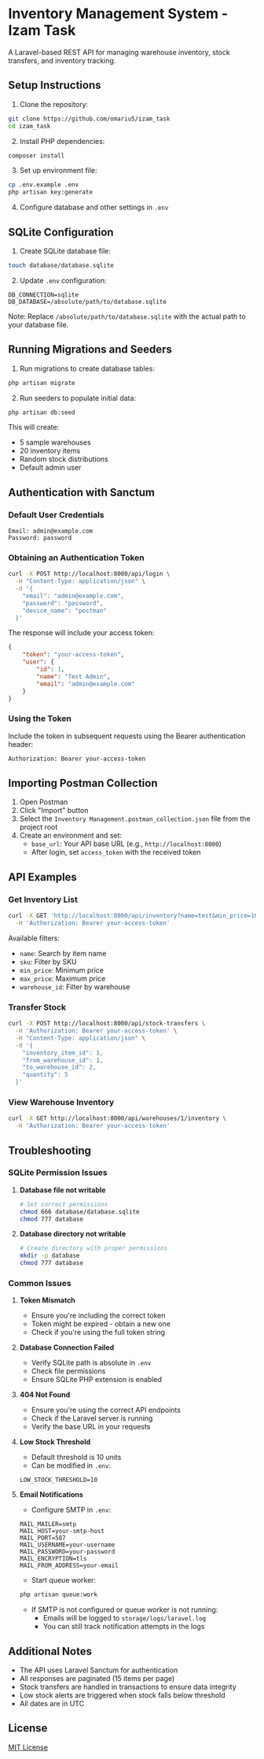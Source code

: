 # Inventory Management System - Izam Task

A Laravel-based REST API for managing warehouse inventory, stock transfers, and inventory tracking.

## Setup Instructions

1. Clone the repository:
```bash
git clone https://github.com/omariu5/izam_task
cd izam_task
```

2. Install PHP dependencies:
```bash
composer install
```

3. Set up environment file:
```bash
cp .env.example .env
php artisan key:generate
```

4. Configure database and other settings in `.env`

## SQLite Configuration

1. Create SQLite database file:
```bash
touch database/database.sqlite
```

2. Update `.env` configuration:
```env
DB_CONNECTION=sqlite
DB_DATABASE=/absolute/path/to/database.sqlite
```

Note: Replace `/absolute/path/to/database.sqlite` with the actual path to your database file.

## Running Migrations and Seeders

1. Run migrations to create database tables:
```bash
php artisan migrate
```

2. Run seeders to populate initial data:
```bash
php artisan db:seed
```

This will create:
- 5 sample warehouses
- 20 inventory items
- Random stock distributions
- Default admin user

## Authentication with Sanctum

### Default User Credentials
```
Email: admin@example.com
Password: password
```

### Obtaining an Authentication Token

```bash
curl -X POST http://localhost:8000/api/login \
  -H "Content-Type: application/json" \
  -d '{
    "email": "admin@example.com",
    "password": "password",
    "device_name": "postman"
  }'
```

The response will include your access token:
```json
{
    "token": "your-access-token",
    "user": {
        "id": 1,
        "name": "Test Admin",
        "email": "admin@example.com"
    }
}
```

### Using the Token

Include the token in subsequent requests using the Bearer authentication header:
```bash
Authorization: Bearer your-access-token
```

## Importing Postman Collection

1. Open Postman
2. Click "Import" button
3. Select the `Inventory Management.postman_collection.json` file from the project root
4. Create an environment and set:
   - `base_url`: Your API base URL (e.g., `http://localhost:8000`)
   - After login, set `access_token` with the received token

## API Examples

### Get Inventory List
```bash
curl -X GET 'http://localhost:8000/api/inventory?name=test&min_price=10&max_price=100&warehouse_id=1' \
  -H 'Authorization: Bearer your-access-token'
```

Available filters:
- `name`: Search by item name
- `sku`: Filter by SKU
- `min_price`: Minimum price
- `max_price`: Maximum price
- `warehouse_id`: Filter by warehouse

### Transfer Stock
```bash
curl -X POST http://localhost:8000/api/stock-transfers \
  -H 'Authorization: Bearer your-access-token' \
  -H "Content-Type: application/json" \
  -d '{
    "inventory_item_id": 1,
    "from_warehouse_id": 1,
    "to_warehouse_id": 2,
    "quantity": 5
  }'
```

### View Warehouse Inventory
```bash
curl -X GET http://localhost:8000/api/warehouses/1/inventory \
  -H 'Authorization: Bearer your-access-token'
```

## Troubleshooting

### SQLite Permission Issues

1. **Database file not writable**
   ```bash
   # Set correct permissions
   chmod 666 database/database.sqlite
   chmod 777 database
   ```

2. **Database directory not writable**
   ```bash
   # Create directory with proper permissions
   mkdir -p database
   chmod 777 database
   ```


### Common Issues

1. **Token Mismatch**
   - Ensure you're including the correct token
   - Token might be expired - obtain a new one
   - Check if you're using the full token string

2. **Database Connection Failed**
   - Verify SQLite path is absolute in `.env`
   - Check file permissions
   - Ensure SQLite PHP extension is enabled

3. **404 Not Found**
   - Ensure you're using the correct API endpoints
   - Check if the Laravel server is running
   - Verify the base URL in your requests

4. **Low Stock Threshold**
   - Default threshold is 10 units
   - Can be modified in `.env`:
   ```env
   LOW_STOCK_THRESHOLD=10
   ```

5. **Email Notifications**
   - Configure SMTP in `.env`:
   ```env
   MAIL_MAILER=smtp
   MAIL_HOST=your-smtp-host
   MAIL_PORT=587
   MAIL_USERNAME=your-username
   MAIL_PASSWORD=your-password
   MAIL_ENCRYPTION=tls
   MAIL_FROM_ADDRESS=your-email
   ```
   - Start queue worker:
   ```bash
   php artisan queue:work
   ```
   - If SMTP is not configured or queue worker is not running:
     - Emails will be logged to `storage/logs/laravel.log`
     - You can still track notification attempts in the logs

## Additional Notes

- The API uses Laravel Sanctum for authentication
- All responses are paginated (15 items per page)
- Stock transfers are handled in transactions to ensure data integrity
- Low stock alerts are triggered when stock falls below threshold
- All dates are in UTC

## License

[MIT License](LICENSE.md)
